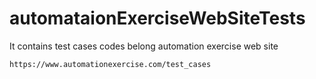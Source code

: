 # automataionExerciseWebSiteTests
It contains test cases codes belong  automation exercise web site

```
https://www.automationexercise.com/test_cases
```
